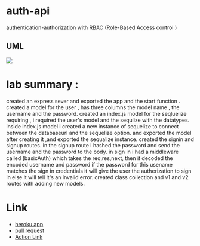 # auth-api
authentication-authorization with RBAC (Role-Based Access control )

## UML
![](./lab07.png)




# lab summary :

created an express sever and exported the app and the start function . created a model for the user , has three columns the model name , the username and the password. created an index.js model for the seqluelize requiring , i required the user's model and the sequlize with the datatypes. inside index.js model i created a new instance of sequelize to connect between the databaseurl and the sequelize option. and exported the model after creating it ,and exported the sequalize instance. created the signin and signup routes. in the signup route i hashed the password and send the username and the password to the body. in sign in i had a middleware called (basicAuth) which takes the req,res,next, then it decoded the encoded username and password if the password for this usename matches the sign in credentials it will give the user the autherization to sign in else it will tell it's an invalid error. created class collection and v1 and v2 routes with adding new models.



# Link 

* [heroku app](https://islam-auth-api.herokuapp.com/)
* [pull request](https://github.com/islam-Attar/auth-api/pull/1)
* [Action Link](https://github.com/islam-Attar/auth-api/actions)
